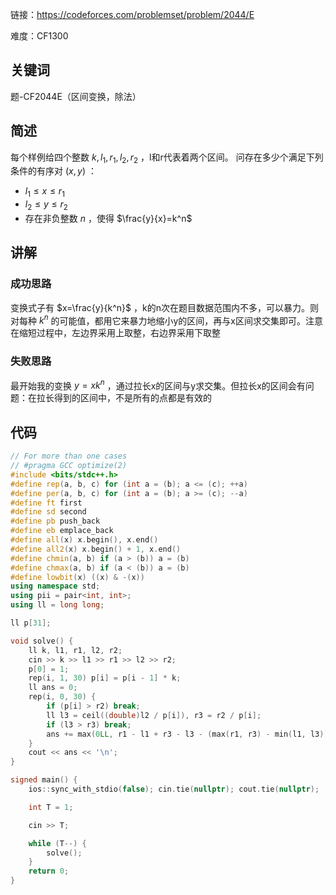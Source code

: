 链接：https://codeforces.com/problemset/problem/2044/E

难度：CF1300

## 关键词

题-CF2044E（区间变换，除法）

## 简述

每个样例给四个整数 $k, l_1, r_1, l_2, r_2$ ，l和r代表着两个区间。 问存在多少个满足下列条件的有序对 $(x,y)$ ：

* $l_1 \le x \le r_1$ 
* $l_2 \le y \le r_2$ 
* 存在非负整数 $n$ ，使得 $\frac{y}{x}=k^n$ 

## 讲解

### 成功思路

变换式子有 $x=\frac{y}{k^n}$ ，k的n次在题目数据范围内不多，可以暴力。则对每种 $k^n$ 的可能值，都用它来暴力地缩小y的区间，再与x区间求交集即可。注意在缩短过程中，左边界采用上取整，右边界采用下取整

### 失败思路

最开始我的变换 $y=xk^n$ ，通过拉长x的区间与y求交集。但拉长x的区间会有问题：在拉长得到的区间中，不是所有的点都是有效的

## 代码

```cpp
// For more than one cases
// #pragma GCC optimize(2)
#include <bits/stdc++.h>
#define rep(a, b, c) for (int a = (b); a <= (c); ++a)
#define per(a, b, c) for (int a = (b); a >= (c); --a)
#define ft first
#define sd second
#define pb push_back
#define eb emplace_back
#define all(x) x.begin(), x.end()
#define all2(x) x.begin() + 1, x.end()
#define chmin(a, b) if (a > (b)) a = (b)
#define chmax(a, b) if (a < (b)) a = (b)
#define lowbit(x) ((x) & -(x))
using namespace std;
using pii = pair<int, int>;
using ll = long long;

ll p[31];

void solve() {
    ll k, l1, r1, l2, r2;
    cin >> k >> l1 >> r1 >> l2 >> r2;
    p[0] = 1;
    rep(i, 1, 30) p[i] = p[i - 1] * k;
    ll ans = 0;
    rep(i, 0, 30) {
        if (p[i] > r2) break;
        ll l3 = ceil((double)l2 / p[i]), r3 = r2 / p[i];
        if (l3 > r3) break;
        ans += max(0LL, r1 - l1 + r3 - l3 - (max(r1, r3) - min(l1, l3)) + 1);
    }
    cout << ans << '\n';
}

signed main() {
    ios::sync_with_stdio(false); cin.tie(nullptr); cout.tie(nullptr);

    int T = 1;

    cin >> T;

    while (T--) {
        solve();
    }
    return 0;
}
```


